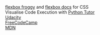 [flexbox froggy](https://flexboxfroggy.com) and [flexbox docs](https://cssreference.io/flexbox/) for CSS  
Visualise Code Execution with [Python Tutor](https://pythontutor.com/javascript.html#mode=edit)  
[Udacity](https://www.udacity.com)  
[FreeCodeCamp](https://www.freecodecamp.org)  
[MDN](https://developer.mozilla.org/en-US/)  
